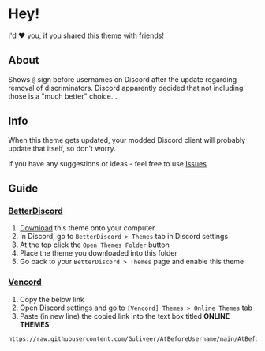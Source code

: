 # Hey!
I'd ❤️ you, if you shared this theme with friends!

## About
Shows `@` sign before usernames on Discord after the update regarding removal of discriminators. Discord apparently decided that not including those is a "much better" choice...


## Info
When this theme gets updated, your modded Discord client will probably update that itself, so don't worry.

If you have any suggestions or ideas - feel free to use [Issues](https://github.com/Guliveer/AtBeforeUsername/issues)


## Guide

### [BetterDiscord](https://betterdiscord.app)
1. [Download](https://github.com/Guliveer/AtBeforeUsername/archive/refs/heads/main.zip) this theme onto your computer
2. In Discord, go to `BetterDiscord > Themes` tab in Discord settings
3. At the top click the `Open Themes Folder` button
4. Place the theme you downloaded into this folder
5. Go back to your `BetterDiscord > Themes` page and enable this theme

### [Vencord](https://vencord.dev)
1. Copy the below link
2. Open Discord settings and go to `[Vencord] Themes > Online Themes` tab
3. Paste (in new line) the copied link into the text box titled **ONLINE THEMES**
```md
https://raw.githubusercontent.com/Guliveer/AtBeforeUsername/main/AtBeforeUsername.theme.css
```
